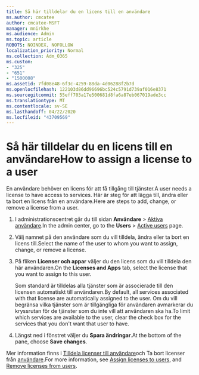 ```yaml
---
title: Så här tilldelar du en licens till en användare
ms.author: cmcatee
author: cmcatee-MSFT
manager: mnirkhe
ms.audience: Admin
ms.topic: article
ROBOTS: NOINDEX, NOFOLLOW
localization_priority: Normal
ms.collection: Adm_O365
ms.custom:
- "325"
- "651"
- "1500008"
ms.assetid: 7fd08e48-6f3c-4259-88da-4d06288f2b7d
ms.openlocfilehash: 122103d86dd96696bc524c5791d739af016e8371
ms.sourcegitcommit: 55eff703a17e500681d8fa6a87eb067019ade3cc
ms.translationtype: MT
ms.contentlocale: sv-SE
ms.lasthandoff: 04/22/2020
ms.locfileid: "43709569"
---
```

# <a name="how-to-assign-a-license-to-a-user"></a><span data-ttu-id="6e53a-102">Så här tilldelar du en licens till en användare</span><span class="sxs-lookup"><span data-stu-id="6e53a-102">How to assign a license to a user</span></span>

<span data-ttu-id="6e53a-103">En användare behöver en licens för att få tillgång till tjänster.</span><span class="sxs-lookup"><span data-stu-id="6e53a-103">A user needs a license to have access to services.</span></span> <span data-ttu-id="6e53a-104">Här är steg för att lägga till, ändra eller ta bort en licens från en användare.</span><span class="sxs-lookup"><span data-stu-id="6e53a-104">Here are steps to add, change, or remove a license from a user.</span></span>
  
1. <span data-ttu-id="6e53a-105">I administrationscentret går du till sidan **Användare** \> [Aktiva användare](https://go.microsoft.com/fwlink/p/?linkid=834822).</span><span class="sxs-lookup"><span data-stu-id="6e53a-105">In the admin center, go to the **Users** \> [Active users](https://go.microsoft.com/fwlink/p/?linkid=834822) page.</span></span>

2. <span data-ttu-id="6e53a-106">Välj namnet på den användare som du vill tilldela, ändra eller ta bort en licens till.</span><span class="sxs-lookup"><span data-stu-id="6e53a-106">Select the name of the user to whom you want to assign, change, or remove a license.</span></span>

3. <span data-ttu-id="6e53a-107">På fliken **Licenser och appar** väljer du den licens som du vill tilldela den här användaren.</span><span class="sxs-lookup"><span data-stu-id="6e53a-107">On the **Licenses and Apps** tab, select the license that you want to assign to this user.</span></span>

    <span data-ttu-id="6e53a-108">Som standard är tilldelas alla tjänster som är associerade till den licensen automatiskt till användaren.</span><span class="sxs-lookup"><span data-stu-id="6e53a-108">By default, all services associated with that license are automatically assigned to the user.</span></span> <span data-ttu-id="6e53a-109">Om du vill begränsa vilka tjänster som är tillgängliga för användaren avmarkerar du kryssrutan för de tjänster som du inte vill att användaren ska ha.</span><span class="sxs-lookup"><span data-stu-id="6e53a-109">To limit which services are available to the user, clear the check box for the services that you don't want that user to have.</span></span>

4. <span data-ttu-id="6e53a-110">Längst ned i fönstret väljer du **Spara ändringar**.</span><span class="sxs-lookup"><span data-stu-id="6e53a-110">At the bottom of the pane, choose **Save changes**.</span></span>

<span data-ttu-id="6e53a-111">Mer information finns i [Tilldela licenser till användare](https://docs.microsoft.com/office365/admin/subscriptions-and-billing/assign-licenses-to-users)och Ta bort licenser från [användare](https://docs.microsoft.com/office365/admin/subscriptions-and-billing/remove-licenses-from-users).</span><span class="sxs-lookup"><span data-stu-id="6e53a-111">For more information, see [Assign licenses to users](https://docs.microsoft.com/office365/admin/subscriptions-and-billing/assign-licenses-to-users), and [Remove licenses from users](https://docs.microsoft.com/office365/admin/subscriptions-and-billing/remove-licenses-from-users).</span></span>